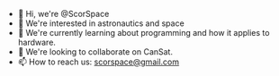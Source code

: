 - 👋 Hi, we're @ScorSpace
- 👀 We're interested in astronautics and space
- 🌱 We're currently learning about programming and how it applies to hardware.
- 💞️ We're looking to collaborate on CanSat.
- 📫 How to reach us: scorspace@gmail.com

<!---
ScorSpace/ScorSpace is a ✨ special ✨ repository because its `README.md` (this file) appears on your GitHub profile.
You can click the Preview link to take a look at your changes.
--->
